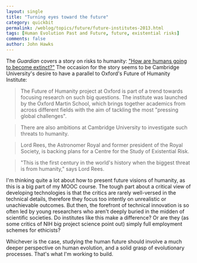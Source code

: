 ```yaml
---
layout: single 
title: "Turning eyes toward the future" 
category: quickbit
permalink: /weblog/topics/future/future-institutes-2013.html
tags: [Human Evolution Past and Future, future, existential risks] 
comments: false 
author: John Hawks 
---
```



The <em>Guardian</em> covers a story on risks to humanity: <a href="http://www.bbc.co.uk/news/business-22002530">"How are humans going to become extinct?"</a> The occasion for the story seems to be Cambridge University's desire to have a parallel to Oxford's Future of Humanity Institute:

<blockquote>The Future of Humanity project at Oxford is part of a trend towards focusing research on such big questions. The institute was launched by the Oxford Martin School, which brings together academics from across different fields with the aim of tackling the most "pressing global challenges".</blockquote>

<blockquote>There are also ambitions at Cambridge University to investigate such threats to humanity.</blockquote>

<blockquote>Lord Rees, the Astronomer Royal and former president of the Royal Society, is backing plans for a Centre for the Study of Existential Risk.</blockquote>

<blockquote>"This is the first century in the world's history when the biggest threat is from humanity," says Lord Rees.</blockquote>

I'm thinking quite a lot about how to present future visions of humanity, as this is a big part of my MOOC course. The tough part about a critical view of developing technologies is that the critics are rarely well-versed in the technical details, therefore they focus too intently on unrealistic or unachievable outcomes. But then, the forefront of technical innovation is so often led by young researchers who aren't deeply buried in the midden of scientific societies. Do institutes like this make a difference? Or are they (as some critics of NIH big project science point out) simply full employment schemes for ethicists?

Whichever is the case, studying the human future should involve a much deeper perspective on human evolution, and a solid grasp of evolutionary processes. That's what I'm working to build.


